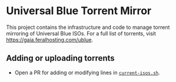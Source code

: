 # Universal Blue Torrent Mirror

This project contains the infrastructure and code to manage torrent mirroring of Universal Blue ISOs. For a full list of torrents, visit https://gaia.feralhosting.com/ublue.

## Adding or uploading torrents
- Open a PR for adding or modifying lines in [`current-isos.sh`](https://github.com/ledif/ublue-torrent-mirror/blob/main/current-isos.sh).
